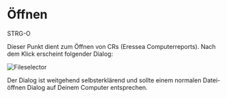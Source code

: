 <span id="top"></span>

# Öffnen

STRG-O

Dieser Punkt dient zum Öffnen von CRs (Eressea Computerreports). Nach
dem Klick erscheint folgender Dialog:

<img src="../../images/menu_file_open.gif" data-border="0"
alt="Fileselector" />

Der Dialog ist weitgehend selbsterklärend und sollte einem normalen
Datei-öffnen Dialog auf Deinem Computer entsprechen.
